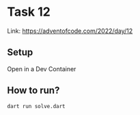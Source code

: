 # Task 12
Link: https://adventofcode.com/2022/day/12

## Setup
Open in a Dev Container

## How to run?
```shell
dart run solve.dart
```